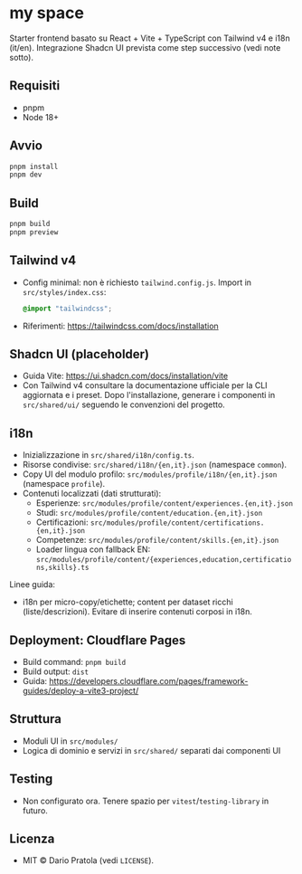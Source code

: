 <!-- README.md -->
# my space

Starter frontend basato su React + Vite + TypeScript con Tailwind v4 e i18n (it/en). Integrazione Shadcn UI prevista come step successivo (vedi note sotto).

## Requisiti
- pnpm
- Node 18+

## Avvio
```bash
pnpm install
pnpm dev
```

## Build
```bash
pnpm build
pnpm preview
```

## Tailwind v4
- Config minimal: non è richiesto `tailwind.config.js`. Import in `src/styles/index.css`:
  ```css
  @import "tailwindcss";
  ```
- Riferimenti: https://tailwindcss.com/docs/installation

## Shadcn UI (placeholder)
- Guida Vite: https://ui.shadcn.com/docs/installation/vite
- Con Tailwind v4 consultare la documentazione ufficiale per la CLI aggiornata e i preset. Dopo l'installazione, generare i componenti in `src/shared/ui/` seguendo le convenzioni del progetto.

## i18n
- Inizializzazione in `src/shared/i18n/config.ts`.
- Risorse condivise: `src/shared/i18n/{en,it}.json` (namespace `common`).
- Copy UI del modulo profilo: `src/modules/profile/i18n/{en,it}.json` (namespace `profile`).
- Contenuti localizzati (dati strutturati):
  - Esperienze: `src/modules/profile/content/experiences.{en,it}.json`
  - Studi: `src/modules/profile/content/education.{en,it}.json`
  - Certificazioni: `src/modules/profile/content/certifications.{en,it}.json`
  - Competenze: `src/modules/profile/content/skills.{en,it}.json`
  - Loader lingua con fallback EN: `src/modules/profile/content/{experiences,education,certifications,skills}.ts`

Linee guida:
- i18n per micro-copy/etichette; content per dataset ricchi (liste/descrizioni). Evitare di inserire contenuti corposi in i18n.

## Deployment: Cloudflare Pages
- Build command: `pnpm build`
- Build output: `dist`
- Guida: https://developers.cloudflare.com/pages/framework-guides/deploy-a-vite3-project/

## Struttura
- Moduli UI in `src/modules/`
- Logica di dominio e servizi in `src/shared/` separati dai componenti UI

## Testing
- Non configurato ora. Tenere spazio per `vitest`/`testing-library` in futuro.

## Licenza
- MIT © Dario Pratola (vedi `LICENSE`).
